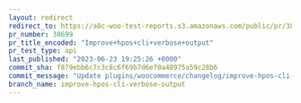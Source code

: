 ```yaml
---
layout: redirect
redirect_to: https://a8c-woo-test-reports.s3.amazonaws.com/public/pr/38699/api/index.html
pr_number: 38699
pr_title_encoded: "Improve+hpos+cli+verbose+output"
pr_test_type: api
last_published: "2023-06-23 19:25:26 +0000"
commit_sha: f879ebb6c7c3c8c6f69b7d6ef0a48975a59c28b6
commit_message: "Update plugins/woocommerce/changelog/improve-hpos-cli-verbose-output"
branch_name: improve-hpos-cli-verbose-output
---
```

